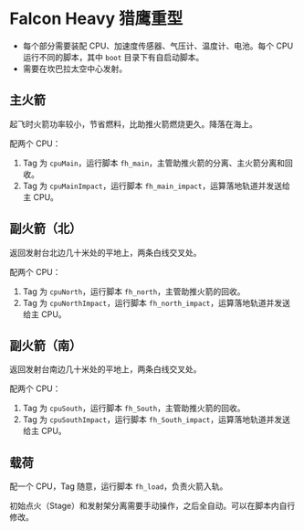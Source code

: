 # Falcon Heavy 猎鹰重型

- 每个部分需要装配 CPU、加速度传感器、气压计、温度计、电池。每个 CPU 运行不同的脚本，其中 `boot` 目录下有自启动脚本。
- 需要在坎巴拉太空中心发射。

## 主火箭

起飞时火箭功率较小，节省燃料，比助推火箭燃烧更久。降落在海上。

配两个 CPU：
1. Tag 为 `cpuMain`，运行脚本 `fh_main`，主管助推火箭的分离、主火箭分离和回收。
2. Tag 为 `cpuMainImpact`，运行脚本 `fh_main_impact`，运算落地轨道并发送给主 CPU。

## 副火箭（北）

返回发射台北边几十米处的平地上，两条白线交叉处。

配两个 CPU：
1. Tag 为 `cpuNorth`，运行脚本 `fh_north`，主管助推火箭的回收。
2. Tag 为 `cpuNorthImpact`，运行脚本 `fh_north_impact`，运算落地轨道并发送给主 CPU。

## 副火箭（南）

返回发射台南边几十米处的平地上，两条白线交叉处。

配两个 CPU：
1. Tag 为 `cpuSouth`，运行脚本 `fh_South`，主管助推火箭的回收。
2. Tag 为 `cpuSouthImpact`，运行脚本 `fh_South_impact`，运算落地轨道并发送给主 CPU。

## 载荷

配一个 CPU，Tag 随意，运行脚本 `fh_load`，负责火箭入轨。

初始点火（Stage）和发射架分离需要手动操作，之后全自动。可以在脚本内自行修改。
